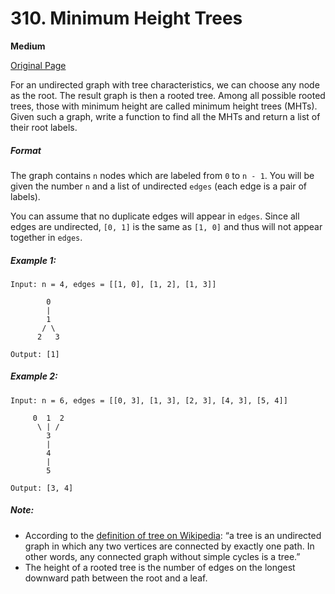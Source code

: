 # 310. Minimum Height Trees

**Medium**

[Original Page](https://leetcode.com/problems/minimum-height-trees/)

For an undirected graph with tree characteristics, we can choose any node as the root. The result graph is then a rooted tree. Among all possible rooted trees, those with minimum height are called minimum height trees (MHTs). Given such a graph, write a function to find all the MHTs and return a list of their root labels.

##### Format
The graph contains `n` nodes which are labeled from `0` to `n - 1`. You will be given the number `n` and a list of undirected `edges` (each edge is a pair of labels).

You can assume that no duplicate edges will appear in `edges`. Since all edges are undirected, `[0, 1]` is the same as `[1, 0]` and thus will not appear together in `edges`.

##### Example 1:
```
Input: n = 4, edges = [[1, 0], [1, 2], [1, 3]]

        0
        |
        1
       / \
      2   3 

Output: [1]
```

##### Example 2:
```
Input: n = 6, edges = [[0, 3], [1, 3], [2, 3], [4, 3], [5, 4]]

     0  1  2
      \ | /
        3
        |
        4
        |
        5 

Output: [3, 4]
```

##### Note:
- According to the [definition of tree on Wikipedia](https://en.wikipedia.org/wiki/Tree_(graph_theory)): “a tree is an undirected graph in which any two vertices are connected by exactly one path. In other words, any connected graph without simple cycles is a tree.”
- The height of a rooted tree is the number of edges on the longest downward path between the root and a leaf.
